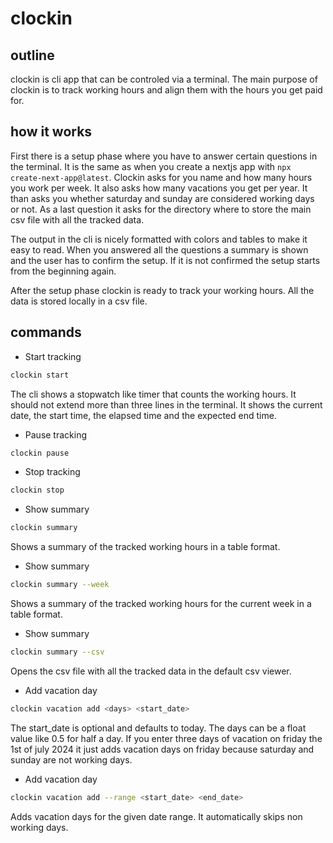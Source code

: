 # clockin

## outline
clockin is cli app that can be controled via a terminal.
The main purpose of clockin is to track working hours and align them with the hours you get paid for.

## how it works
First there is a setup phase where you have to answer certain questions in the terminal. It is the same as when you 
create a nextjs app with `npx create-next-app@latest`. Clockin asks for you name and how many hours you work per week.
It also asks how many vacations you get per year. It than asks you whether saturday and sunday are considered working days or not.
As a last question it asks for the directory where to store the main csv file with all the tracked data.

The output in the cli is nicely formatted with colors and tables to make it easy to read. When you answered all the questions 
a summary is shown and the user has to confirm the setup. If it is not confirmed the setup starts from the beginning again.

After the setup phase clockin is ready to track your working hours. All the data is stored locally in a csv file.  

## commands

* Start tracking
```zsh
clockin start
```
The cli shows a stopwatch like timer that counts the working hours. It should not extend more than three lines in the terminal.
It shows the current date, the start time, the elapsed time and the expected end time.

* Pause tracking
```zsh
clockin pause
```

* Stop tracking
```zsh
clockin stop
```

* Show summary
```zsh
clockin summary
```
Shows a summary of the tracked working hours in a table format.

* Show summary
```zsh
clockin summary --week
```
Shows a summary of the tracked working hours for the current week in a table format.

* Show summary
```zsh
clockin summary --csv
```
Opens the csv file with all the tracked data in the default csv viewer.

* Add vacation day
```zsh
clockin vacation add <days> <start_date>
```
The start_date is optional and defaults to today. The days can be a float value like 0.5 for half a day.
If you enter three days of vacation on friday the 1st of july 2024 it just adds vacation days on friday because saturday and sunday are not working days.

* Add vacation day
```zsh
clockin vacation add --range <start_date> <end_date>
```
Adds vacation days for the given date range. It automatically skips non working days.
